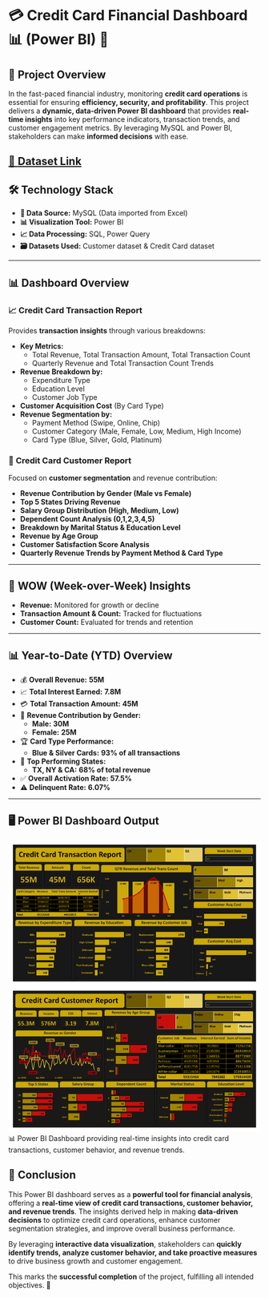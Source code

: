 # 💳 Credit Card Financial Dashboard 📊 (Power BI) 🚀

## 🚀 **Project Overview**  
In the fast-paced financial industry, monitoring **credit card operations** is essential for ensuring **efficiency, security, and profitability**. This project delivers a **dynamic, data-driven Power BI dashboard** that provides **real-time insights** into key performance indicators, transaction trends, and customer engagement metrics. By leveraging MySQL and Power BI, stakeholders can make **informed decisions** with ease.  

[📂 **Dataset Link**](https://github.com/inarenpithani/Credit-Card-Financial-Dashboard-PowerBI/tree/main/Datasets)  
---

## 🛠 **Technology Stack**  
- **📂 Data Source:** MySQL (Data imported from Excel)  
- **📊 Visualization Tool:** Power BI  
- **📈 Data Processing:** SQL, Power Query  
- **🗃 Datasets Used:** Customer dataset & Credit Card dataset
---

## 📊 Dashboard Overview

### 📈 **Credit Card Transaction Report**
Provides **transaction insights** through various breakdowns:
- **Key Metrics:**
  - Total Revenue, Total Transaction Amount, Total Transaction Count
  - Quarterly Revenue and Total Transaction Count Trends
- **Revenue Breakdown by:**
  - Expenditure Type
  - Education Level
  - Customer Job Type
- **Customer Acquisition Cost** (By Card Type)
- **Revenue Segmentation by:**
  - Payment Method (Swipe, Online, Chip)
  - Customer Category (Male, Female, Low, Medium, High Income)
  - Card Type (Blue, Silver, Gold, Platinum)

### 👤 **Credit Card Customer Report**
Focused on **customer segmentation** and revenue contribution:
- **Revenue Contribution by Gender (Male vs Female)**
- **Top 5 States Driving Revenue**
- **Salary Group Distribution (High, Medium, Low)**
- **Dependent Count Analysis (0,1,2,3,4,5)**
- **Breakdown by Marital Status & Education Level**
- **Revenue by Age Group**
- **Customer Satisfaction Score Analysis**
- **Quarterly Revenue Trends by Payment Method & Card Type**

---

## 🔄 WOW (Week-over-Week) Insights
- **Revenue:** Monitored for growth or decline
- **Transaction Amount & Count:** Tracked for fluctuations
- **Customer Count:** Evaluated for trends and retention

---

## 📊 Year-to-Date (YTD) Overview
- 💰 **Overall Revenue:** **55M**
- 📈 **Total Interest Earned:** **7.8M**
- 💳 **Total Transaction Amount:** **45M**
- 👥 **Revenue Contribution by Gender:**
  - **Male:** **30M**
  - **Female:** **25M**
- 🏆 **Card Type Performance:**
  - **Blue & Silver Cards:** **93% of all transactions**
- 📍 **Top Performing States:**
  - **TX, NY & CA:** **68% of total revenue**
- ✅ **Overall Activation Rate:** **57.5%**
- ⚠️ **Delinquent Rate:** **6.07%**

---

## 🖥 **Power BI Dashboard Output**  
![Power BI Dashboard – Election Analysis](https://github.com/inarenpithani/Credit-Card-Financial-Dashboard-PowerBI/blob/main/output.png)  
📊 Power BI Dashboard providing real-time insights into credit card transactions, customer behavior, and revenue trends.

## 📌 Conclusion
This Power BI dashboard serves as a **powerful tool for financial analysis**, offering a **real-time view of credit card transactions, customer behavior, and revenue trends**. The insights derived help in making **data-driven decisions** to optimize credit card operations, enhance customer segmentation strategies, and improve overall business performance.

By leveraging **interactive data visualization**, stakeholders can **quickly identify trends, analyze customer behavior, and take proactive measures** to drive business growth and customer engagement.

This marks the **successful completion** of the project, fulfilling all intended objectives. 🚀

